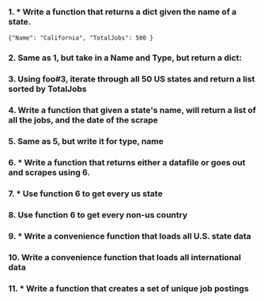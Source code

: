 

### 1. * Write a function that returns a dict given the name of a state.

~~~
{"Name": "California", "TotalJobs": 500 }
~~~


### 2. Same as 1, but take in a Name and Type, but return a dict: 

### 3. Using foo#3, iterate through all 50 US states and return a list sorted by TotalJobs

### 4. Write a function that given a state's name, will return a list of all the jobs, and the date of the scrape

### 5. Same as 5, but write it for type, name

### 6. * Write a function that returns either a datafile or goes out and scrapes using 6.

### 7. * Use function 6 to get every us state

### 8. Use function 6 to get every non-us country

### 9. * Write a convenience function that loads all U.S. state data

### 10. Write a convenience function that loads all international data

### 11. * Write a function that creates a set of unique job postings

